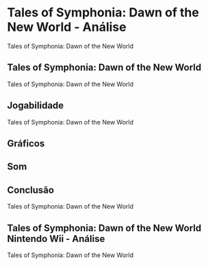 ---
---

# Tales of Symphonia: Dawn of the New World - Análise

Tales of Symphonia: Dawn of the New World

## Tales of Symphonia: Dawn of the New World

Tales of Symphonia: Dawn of the New World

## Jogabilidade

Tales of Symphonia: Dawn of the New World

## Gráficos


## Som

## Conclusão

Tales of Symphonia: Dawn of the New World

## Tales of Symphonia: Dawn of the New World Nintendo Wii - Análise

Tales of Symphonia: Dawn of the New World
